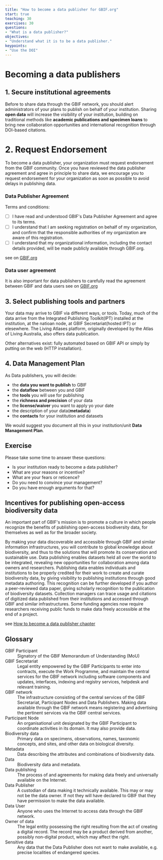 ```yaml
---
title: "How to become a data publisher for GBIF.org"
start: true
teaching: 30
exercises: 30
questions:
- "What is a data publisher?"
objectives:
- "Understand what it is to be a data publisher."
keypoints:
- "Use the DOI"
---
```


# Becoming a data publishers

## 1. Secure institutional agreements

Before to share data through the GBIF network, you should alert administrators of your plans to publish on behalf of your institution.
Sharing **open data** will increase the visibility of your institution, building on traditional methods like **academic publications and specimen loans** to bring new collaboration opportunities and international recognition through DOI-based citations.

# 2. Request Endorsement

To become a data publisher, your organization must request endorsement from the GBIF community. 
Once you have reviewed the data publisher agreement and agree in principle to share data, we encourage you to request endorsement for your organization as soon as possible to avoid delays in publishing data.
### Data Publisher Agreement
Terms and conditions:
- [ ] I have read and understood GBIF's Data Publisher Agreement and agree to its terms.
- [ ] I understand that I am seeking registration on behalf of my organization, and confirm that the responsible authorities of my organization are aware of this registration.
- [ ] I understand that my organizational information, including the contact details provided, will be made publicly available through GBIF.org.

see on [GBIF.org](https://www.gbif.org/terms/data-publisher
)

### Data user agreement
It is also important for data publishers to carefully read
the agreement between GBIF and data users
see on [GBIF.org](https://www.gbif.org/terms/data-user)

## 3. Select publishing tools and partners
Your data may arrive to GBIF via different ways, or tools.
Today, much of the data arrive from the Integrated Publishing Toolkit(IPT) installed at the institution, at the natioan node, at GBIF Secretariat(hosted IPT) or elesewhere.
The Living Atlases platform, originally developed by the Atlas of Living Australia, also offers data publication.

Other alternatives exist: fully automated based on GBIF API or simply by putting on the web (HTTP installation). 


## 4. Data Management Plan

As Data publishers, you will decide:
 - the **data you want to publish** to GBIF
 - the **dataflow** between you and GBIF
 - the **tools** you will use for publishing
 - the **richness and precision** of your data
 - the **license/waiver** you want to apply yo your date
 - the description of your data(**metadata**)
 - the **contacts** for your institution and datasets

We would suggest you document all this in your institution/unit **Data Management Plan**.

## Exercise
Please take some time to  answer these questions:
- Is your institution ready to become a data publisher?
- What are your reasons or incentive?
- What are your fears or reticence?
- Do you need to convince your management?
- Do you have enough arguments for that?


## Incentives for publishing open-access biodiversity data
An important part of GBIF's mission is to promote a culture in which people recognize the benefits of publishing open-access biodiversity data, for themselves as well as for the broader society.

By making your data discoverable and accessible through GBIF and similar information infrastructures, you will contribute to global knowledge about biodiversity, and thus to the solutions that will promote its conservation and sustainable use.
Data publishing enables datasets held all over the world to be integrated, revealing new opportunities for collaboration among data owners and researchers.
Publishing data enables individuals and institutions to be properly credited for their work to create and curate biodiversity data, by giving visibility to publishing institutions through good metadata authoring. This recognition can be further developed if you author a peer-reviewed data paper, giving scholarly recognition to the publication of biodiversity datasets.
Collection managers can trace usage and citations of digitized data published from their institutions and accessed through GBIF and similar infrastructures.
Some funding agencies now require researchers receiving public funds to make data freely accessible at the end of a project.

see [How to become a data publisher chapter](https://docs.gbif.org/course-introduction-to-gbif/en/how-to-become-a-data-publisher.html)


## Glossary
<dl>
<dt>GBIF Participant</dt><dd>Signatory of the GBIF Memorandum of Understanding (MoU)</dd>
<dt>GBIF Secretariat</dt><dd>Legal entity empowered by the GBIF Participants to enter into contracts, execute the Work Programme, and maintain the central services for the GBIF network including software components and updates, interfaces, indexing and registry services, helpdesk and relevant training.</dd>
<dt>GBIF network</dt><dd>The infrastructure consisting of the central services of the GBIF Secretariat, Participant Nodes and Data Publishers. Making data available through the GBIF network means registering and advertising the pertinent services via the GBIF central services.</dd>
<dt>Participant Node</dt><dd>An organisational unit designated by the GBIF Participant to coordinate activities in its domain. It may also provide data.</dd>
<dt>Biodiversity data</dt><dd>Primary data on specimens, observations, names, taxonomic concepts, and sites, and other data on biological diversity.</dd>
<dt>Metadata</dt><dd>Data describing the attributes and combinations of biodiversity data.</dd>
<dt>Data</dt><dd>Biodiversity data and metadata.</dd>
<dt>Data publishing</dt><dd>The process of and agreements for making data freely and universally available on the Internet.</dd>
<dt>Data Publisher</dt><dd>A custodian of data making it technically available. This may or may not be the data owner. If not they will have declared to GBIF that they have permission to make the data available.</dd>
<dt>Data User</dt><dd>Anyone who uses the Internet to access data through the GBIF network.</dd>
<dt>Owner of data</dt><dd>The legal entity possessing the right resulting from the act of creating a digital record. The record may be a product derived from another, possibly non-digital product, which may affect the right.</dd>
<dt>Sensitive data</dt><dd>Any data that the Data Publisher does not want to make available, e.g. precise localities of endangered species.</dd>
</dl>

